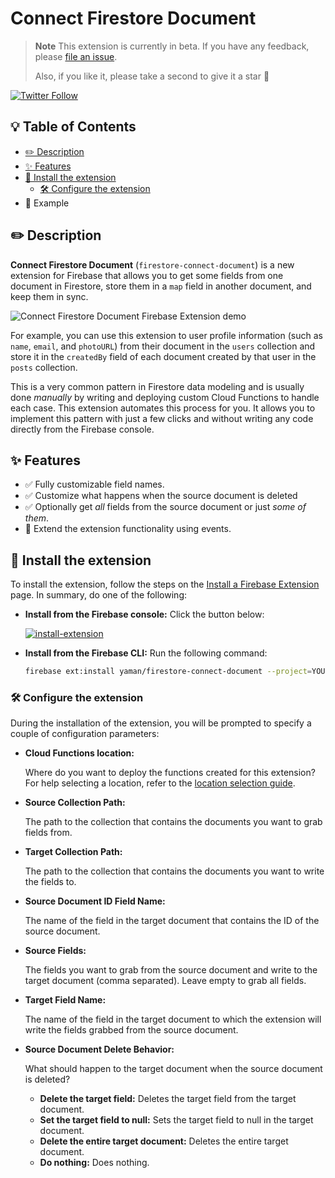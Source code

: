 # Connect Firestore Document

> **Note** This extension is currently in beta. If you have any feedback, please [file an issue](https://github.com/yamankatby/firestore-connect-document/issues/new).
>
> Also, if you like it, please take a second to give it a star 🌟

[![Twitter Follow](https://img.shields.io/twitter/follow/yamankatby?style=social)](https://twitter.com/intent/follow?screen_name=yamankatby)

## 💡 Table of Contents

- [✏️ Description](#%EF%B8%8F-description)
- [✨ Features](#-features)
- [🧩 Install the extension](#-install-the-extension)
  - [🛠️ Configure the extension](#%EF%B8%8F-configure-the-extension)
- 🔌 Example 

## ✏️ Description

**Connect Firestore Document** (`firestore-connect-document`) is a new extension for Firebase that allows you to get some fields from one document in Firestore, store them in a `map` field in another document, and keep them in sync.

![Connect Firestore Document Firebase Extension demo](https://user-images.githubusercontent.com/35961879/201526571-b0106cb1-36f4-4a46-9b96-0d96e5aca39a.gif)

For example, you can use this extension to user profile information (such as `name`, `email`, and `photoURL`) from their document in the `users` collection and store it in the `createdBy` field of each document created by that user in the `posts` collection.

This is a very common pattern in Firestore data modeling and is usually done _manually_ by writing and deploying custom Cloud Functions to handle each case. This extension automates this process for you. It allows you to implement this pattern with just a few clicks and without writing any code directly from the Firebase console.

## ✨ Features

- ✅ Fully customizable field names.
- ✅ Customize what happens when the source document is deleted
- ✅ Optionally get _all_ fields from the source document or just _some of them_.
- 🚧 Extend the extension functionality using events.

## 🧩 Install the extension

To install the extension, follow the steps on the [Install a Firebase Extension](https://firebase.google.com/docs/extensions/install-extensions) page. In summary, do one of the following:

- **Install from the Firebase console:** Click the button below:

  [![install-extension](https://user-images.githubusercontent.com/35961879/201528504-4e99bfc7-8691-4151-b63d-0511097d7c18.png)](https://console.firebase.google.com/project/_/extensions/install?ref=yaman/firestore-connect-document)

- **Install from the Firebase CLI:** Run the following command:

  ```bash
  firebase ext:install yaman/firestore-connect-document --project=YOUR_PROJECT_ID
  ```

### 🛠️ Configure the extension

During the installation of the extension, you will be prompted to specify a couple of configuration parameters:

- **Cloud Functions location:**

  Where do you want to deploy the functions created for this extension? For help selecting a location, refer to the [location selection guide](https://firebase.google.com/docs/functions/locations).

- **Source Collection Path:**

  The path to the collection that contains the documents you want to grab fields from.

- **Target Collection Path:**

  The path to the collection that contains the documents you want to write the fields to.

- **Source Document ID Field Name:**

  The name of the field in the target document that contains the ID of the source document.

- **Source Fields:**

  The fields you want to grab from the source document and write to the target document (comma separated). Leave empty to grab all fields.

- **Target Field Name:**

  The name of the field in the target document to which the extension will write the fields grabbed from the source document.

- **Source Document Delete Behavior:**

  What should happen to the target document when the source document is deleted?

  - **Delete the target field:** Deletes the target field from the target document.
  - **Set the target field to null:** Sets the target field to null in the target document.
  - **Delete the entire target document:** Deletes the entire target document.
  - **Do nothing:** Does nothing.
